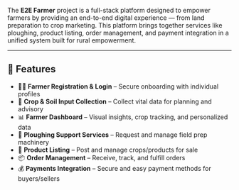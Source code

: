 
The **E2E Farmer** project is a full-stack platform designed to empower farmers by providing an end-to-end digital experience — from land preparation to crop marketing. This platform brings together services like ploughing, product listing, order management, and payment integration in a unified system built for rural empowerment.

---

## 🚀 Features

- 🧑‍🌾 **Farmer Registration & Login** – Secure onboarding with individual profiles  
- 🌱 **Crop & Soil Input Collection** – Collect vital data for planning and advisory  
- 📊 **Farmer Dashboard** – Visual insights, crop tracking, and personalized data  
- 🚜 **Ploughing Support Services** – Request and manage field prep machinery  
- 🛒 **Product Listing** – Post and manage crops/products for sale  
- 📦 **Order Management** – Receive, track, and fulfill orders  
- 💰 **Payments Integration** – Secure and easy payment methods for buyers/sellers
